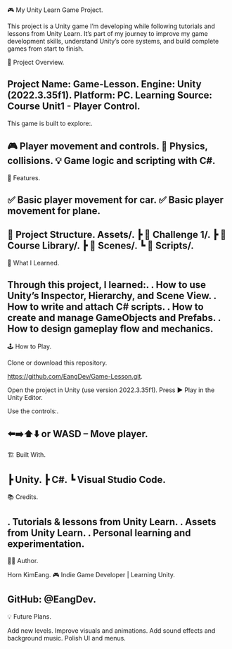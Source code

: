 🎮 My Unity Learn Game Project.

This project is a Unity game I’m developing while following tutorials and lessons from Unity Learn.
It’s part of my journey to improve my game development skills, understand Unity’s core systems, and build complete games from start to finish.

🚀 Project Overview.

Project Name: Game-Lesson.
Engine: Unity (2022.3.35f1).
Platform: PC.
Learning Source: Course Unit1 - Player Control.
----------------------------------------------------------
This game is built to explore:.

🎮 Player movement and controls.
🧱 Physics, collisions.
💡 Game logic and scripting with C#.
----------------------------------------------------------
🧩 Features.

✅ Basic player movement for car.
✅ Basic player movement for plane.
----------------------------------------------------------
📂 Project Structure.
Assets/.
 ┣ 📁 Challenge 1/.
 ┣ 📁 Course Library/.
 ┣ 📁 Scenes/.
 ┗ 📁 Scripts/.
----------------------------------------------------------
 🧠 What I Learned.

Through this project, I learned:.
. How to use Unity’s Inspector, Hierarchy, and Scene View.
. How to write and attach C# scripts.
. How to create and manage GameObjects and Prefabs.
. How to design gameplay flow and mechanics.
----------------------------------------------------------
🕹️ How to Play.

Clone or download this repository.

  https://github.com/EangDev/Game-Lesson.git.
  
Open the project in Unity (use version 2022.3.35f1).
Press ▶️ Play in the Unity Editor.

Use the controls:.

⬅️➡️⬆️⬇️ or WASD – Move player.
----------------------------------------------------------
🏗️ Built With.

  ┣ Unity.
  ┣ C#.
  ┗ Visual Studio Code.
----------------------------------------------------------
📚 Credits.

  . Tutorials & lessons from Unity Learn.
  . Assets from Unity Learn.
  . Personal learning and experimentation.
----------------------------------------------------------
  🧑‍💻 Author.

Horn KimEang.
🎮 Indie Game Developer | Learning Unity.

GitHub: @EangDev.
----------------------------------------------------------
💡 Future Plans.

Add new levels.
Improve visuals and animations.
Add sound effects and background music.
Polish UI and menus.
